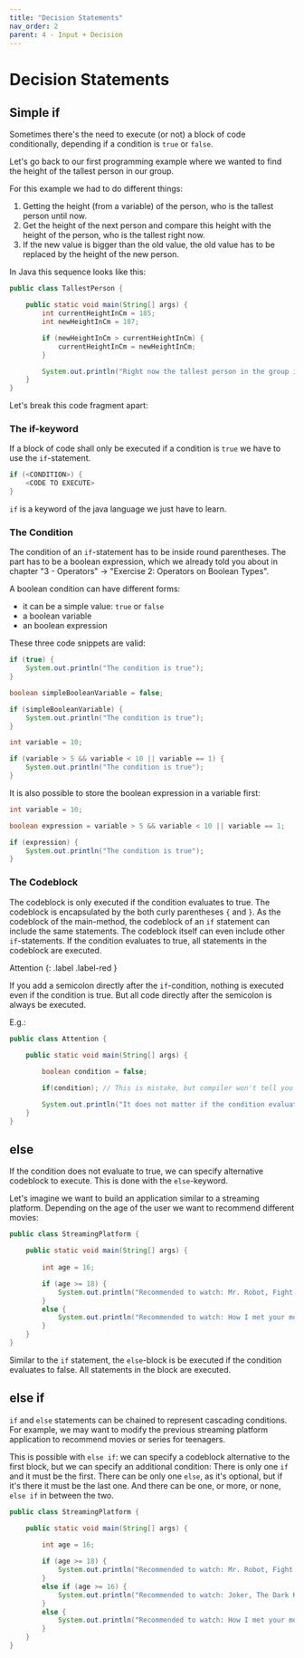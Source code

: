 ```yaml
---
title: "Decision Statements"
nav_order: 2
parent: 4 - Input + Decision
---
```


# Decision Statements

## Simple if

Sometimes there's the need to execute (or not) a block of code conditionally, depending if a condition is `true` or `false`. 

Let's go back to our first programming example where we wanted to find the height of the tallest person in our group.

For this example we had to do different things:

1. Getting the height (from a variable) of the person, who is the tallest person until now.
2. Get the height of the next person and compare this height with the height of the person, who is the tallest right now.
3. If the new value is bigger than the old value, the old value has to be replaced by the height of the new person.

In Java this sequence looks like this:

```java
public class TallestPerson {

    public static void main(String[] args) {
        int currentHeightInCm = 185;
        int newHeightInCm = 187;        

        if (newHeightInCm > currentHeightInCm) {
            currentHeightInCm = newHeightInCm;
        }

        System.out.println("Right now the tallest person in the group is " + currentHeightInCm + "cm tall!");
    }
}
```

Let's break this code fragment apart:

### The if-keyword

If a block of code shall only be executed if a condition is `true` we have to use the `if`-statement.

```java
if (<CONDITION>) {
    <CODE TO EXECUTE>
}
```

`if` is a keyword of the java language we just have to learn.

### The Condition

The condition of an `if`-statement has to be inside round parentheses. The <CONDITION> part has to be a boolean expression,
which we already told you about in chapter "3 - Operators" -> "Exercise 2: Operators on Boolean Types".

A boolean condition can have different forms:
- it can be a simple value: `true` or `false`
- a boolean variable
- an boolean expression

These three code snippets are valid:

```java
if (true) {
    System.out.println("The condition is true");
}
```

```java
boolean simpleBooleanVariable = false;

if (simpleBooleanVariable) {
    System.out.println("The condition is true");
}
```

```java
int variable = 10;

if (variable > 5 && variable < 10 || variable == 1) {
    System.out.println("The condition is true");
}
```

It is also possible to store the boolean expression in a variable first:
 
```java
int variable = 10;

boolean expression = variable > 5 && variable < 10 || variable == 1;

if (expression) {
    System.out.println("The condition is true");
}
```

### The Codeblock

The codeblock is only executed if the condition evaluates to true. The codeblock is encapsulated by the both curly
parentheses `{` and `}`. As the codeblock of the main-method, the codeblock of an `if` statement can include the same statements.
The codeblock itself can even include other `if`-statements. If the condition evaluates to true, all statements in the
codeblock are executed.

Attention
{: .label .label-red }

If you add a semicolon directly after the `if`-condition, nothing is executed even if the condition is true.
But all code directly after the semicolon is always be executed.

E.g.:

```java
public class Attention {

    public static void main(String[] args) {
        
        boolean condition = false;

        if(condition); // This is mistake, but compiler won't tell you

        System.out.println("It does not matter if the condition evaluates to true or false: This text is always printed!");
    }
}
```

## else

If the condition does not evaluate to true, we can specify alternative codeblock to execute. This is done with the `else`-keyword.

Let's imagine we want to build an application similar to a streaming platform.
Depending on the age of the user we want to recommend different movies:

```java
public class StreamingPlatform {

    public static void main(String[] args) {
        
        int age = 16;

        if (age >= 18) {
            System.out.println("Recommended to watch: Mr. Robot, Fight Club, Sin City");        
        }
        else {
            System.out.println("Recommended to watch: How I met your mother, Community");
        }
    }
}
```

Similar to the `if` statement, the `else`-block is be executed if the condition evaluates to false.
All statements in the block are executed.

## else if

`if` and `else` statements can be chained to represent cascading conditions. For example, we may want to
modify the previous streaming platform application to recommend movies or series for teenagers.

This is possible with `else if`: we can specify a codeblock alternative to the first block, but we can specify an additional condition:
There is only one `if` and it must be the first. There can be only one `else`, as it's optional, but if it's there
it must be the last one. And there can be one, or more, or none, `else if` in between the two.
 
```java
public class StreamingPlatform {

    public static void main(String[] args) {
        
        int age = 16;

        if (age >= 18) {
            System.out.println("Recommended to watch: Mr. Robot, Fight Club, Sin City");        
        }
        else if (age >= 16) {
            System.out.println("Recommended to watch: Joker, The Dark Knight, Zombieland: Double Tap");
        }
        else {
            System.out.println("Recommended to watch: How I met your mother, Community");
        }
    }
}
```

